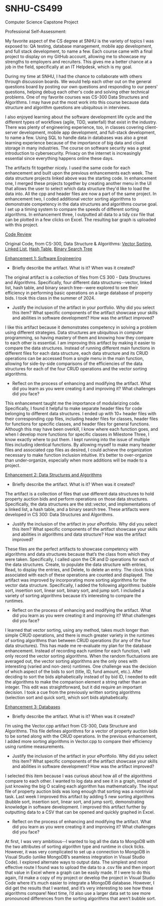 # SNHU-CS499
Computer Science Capstone Project

Professional Self-Assessment: 

My favorite aspect of the CS degree at SNHU is the variety of topics I was exposed to: QA testing, database management, mobile app development, and full stack development, to name a few. Each course came with a final project to display on my GitHub account, allowing me to showcase my strengths to employers and recruiters. This gives me a better chance at a job in the field, specifically at an IT Helpdesk, which is my goal. 

During my time at SNHU, I had the chance to collaborate with others through discussion boards. We would help each other out on the general questions board by posting our own questions and responding to our peers' questions, helping debug each other's code and solving other technical problems. One of my favorite courses was CS-300 Data Structures and Algorithms. I may have put the most work into this course because data structure and algorithm questions are ubiquitous in interviews. 

I also enjoyed learning about the software development life cycle and the different types of workflows (agile, TDD, waterfall) that exist in the industry. There was plenty of engineering experience, too, in classes covering client-server development, mobile app development, and full-stack development, to name a few. Using SQL to handle data in databases was also a great learning experience because of the importance of big data and cloud storage in many industries. The course on software security was a great introduction to cybersecurity. Privacy on the internet is increasingly essential since everything happens online these days.

The artifacts fit together nicely. I used the same code for each enhancement and built upon the previous enhancements each week. The data structure projects linked above was the starting code. In enhancement one, I merged these projects together by creating another menu in the UI that allows the user to select which data structure they'd like to load the data into. All the cpp and header files are now a part of the same project. In enhancement two, I coded additional vector sorting algorithms to demonstrate competency in the data structures and algorithms course goal. I set up a timing system to compare the speeds of different sorting algorithms. In enhancement three, I outputted all data to a tidy csv file that can be plotted in a few clicks on Excel. The resulting bar graph is uploaded with this project.

[Code Review](https://drive.google.com/file/d/1iHL3Jb9dDs2tcFdP0pn-wRLrEeSmxqXW/view?usp=sharing)

Original Code, from CS-300, Data Structure & Algorithms: [Vector Sorting](https://drive.google.com/file/d/1FSt-hcQRqSK3kyrp_cjQOgGWW4w7qD49/view?usp=sharing), [Linked List](https://drive.google.com/file/d/1tfSDdhKwkrRjcVvUojB0Ne9h06AbKCUD/view?usp=sharing), [Hash Table](https://drive.google.com/file/d/1AGKFkg5T3YwD6JQZNO1deyPfCw0GFy0r/view?usp=sharing), [Binary Search Tree](https://drive.google.com/file/d/1AXUzupCy6LOb2PKGhsT-nxyRnzkrFBbn/view?usp=sharing)

[Enhancement 1: Software Engineering](https://drive.google.com/file/d/1A_mTsuSpbifjIMZnON8fSLgVbwdudgqj/view?usp=sharing)

- Briefly describe the artifact. What is it? When was it created?

The original artifact is a collection of files from CS 300 - Data Structures and Algorithms. Specifically, four different data structures--vector, linked list, hash table, and binary search tree--were explored to see their efficiency in performing basic operations on a large database of property bids. I took this class in the summer of 2024.

- Justify the inclusion of the artifact in your portfolio. Why did you select this item? What specific components of the artifact showcase your skills and abilities in software development? How was the artifact improved?

I like this artifact because it demonstrates competency in solving a problem using different strategies. Data structures are ubiquitous in computer programming, so having mastery of them and knowing how they compare to each other is essential. I am improving this artifact by making it easier to compare the data structures. Instead of running different main functions in different files for each data structure, each data structure and its CRUD operations can be accessed from a single menu in the main function, allowing for side-by-side comparisons of the efficiencies of the data structures for each of the four CRUD operations and the vector sorting algorithms. 

- Reflect on the process of enhancing and modifying the artifact. What did you learn as you were creating it and improving it? What challenges did you face?

This enhancement taught me the importance of modularizing code. Specifically, I found it helpful to make separate header files for code belonging to different data structures. I ended up with 10+ header files with their corresponding cpp files, including header files for classes, header files for functions for specific classes, and header files for general functions. Although this may have been overkill, I know where each function goes, and when I develop more functions for specific classes in Milestone Three, I know exactly where to put them. I kept running into the issue of multiple files including identical functions. By allowing myself to make many header files and associated cpp files as desired, I could achieve the organization necessary to make function inclusion intuitive. It’s better to over-organize than under-organize, especially when more additions will be made to a project.


[Enhancement 2: Data Structures and Algorithms](https://drive.google.com/file/d/10GAQoelHszot03fw6ey5LUNRLsv9CLE5/view?usp=sharing)

- Briefly describe the artifact. What is it? When was it created?
  
The artifact is a collection of files that use different data structures to hold property auction bids and perform operations on those data structures. Specifically, the data structures are the std::vector, and implementations of a linked list, a hash table, and a binary search tree. These artifacts were developed in CS 300: Data Structures and Algorithms.


- Justify the inclusion of the artifact in your ePortfolio. Why did you select this item? What specific components of the artifact showcase your skills and abilities in algorithms and data structure? How was the artifact improved?

These files are the perfect artifacts to showcase competency with algorithms and data structures because that’s the class from which they were taken. Specifically, I called upon the CR and D operations for each of the data structures. Create, to populate the data structure with entries, Read, to display the entries, and Delete, to delete an entry. The clock ticks associated with each of these operations are counted and displayed. The artifact was improved by incorporating more sorting algorithms for the vector data structure. Specifically, I added the following algorithms: bubble sort, insertion sort, linear sort, binary sort, and jump sort. I included a variety of sorting algorithms because it’s interesting to compare the runtimes. 


- Reflect on the process of enhancing and modifying the artifact. What did you learn as you were creating it and improving it? What challenges did you face?

I learned that vector sorting, using any method, takes much longer than simple CRUD operations, and there is much greater variety in the runtimes of sorting algorithms than between CRUD operations (for any of the four data structures). This has made me re-evaluate my plan for the database enhancement. Instead of recording each runtime for each function, I will only record the vector sorting algorithms. When the random fluctuations are averaged out, the vector sorting algorithms are the only ones with interesting (varied and non-zero) runtimes. One challenge was the decision of which aspect of the bids to sort (title, ID, fund amount, etc.). After deciding to sort the bids alphabetically instead of by bid ID, I needed to edit the algorithms to make the comparison element a string rather than an integer. This edit was straightforward, but it did require an important decision. I took a cue from the previously written sorting algorithms (selection sort and quick sort), which sort bids alphabetically.

[Enhancement 3: Databases](https://drive.google.com/file/d/1nUdGTgM4RWYAxQFtusAVcYXAzn0kczL2/view?usp=sharing)

- Briefly describe the artifact. What is it? When was it created?
  
I’m using the Vector.cpp artifact from CS-300, Data Structure and Algorithms. This file defines algorithms for a vector of property auction bids to be sorted along with the CRUD operations. In the previous enhancement, I added more sorting algorithms in Vector.cpp to compare their efficiency using runtime measurements.

- Justify the inclusion of the artifact in your ePortfolio. Why did you select this item? What specific components of the artifact showcase your skills and abilities in software development? How was the artifact improved?

I selected this item because I was curious about how all of the algorithms compare to each other. I wanted to log data and see it in a graph, instead of just knowing the big O scaling each algorithm has mathematically. The input file of property auction bids was long enough that sorting was a nontrivial task. Last week I improved this artifact by adding 5 new sorting algorithms (bubble sort, insertion sort, linear sort, and jump sort), demonstrating knowledge in software development. I improved this artifact further by outputting data to a CSV that can be opened and quickly graphed in Excel.

- Reflect on the process of enhancing and modifying the artifact. What did you learn as you were creating it and improving it? What challenges did you face?

At first, I was very ambitious--I wanted to log all the data to MongoDB with the two attributes of sorting algorithm type and runtime in clock ticks. However, it was very complicated to set up a connection to MongoDB in Visual Studio (unlike MongoDB’s seamless integration in Visual Studio Code). I explored alternate ways to output data. The simplest and most effective route I found was to upload the data to a .csv file and then import that value in Excel where a graph can be easily made. If I were to do this again, I’d make a copy of my project or develop the project in Visual Studio Code where it’s much easier to integrate a MongoDB database. However, I did get the results that I wanted, and it’s very interesting to see how these algorithms compare! Next time, I’d also use a larger data set to see more pronounced differences from the sorting algorithms that aren’t bubble sort. 

